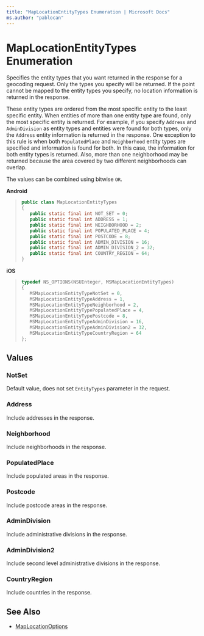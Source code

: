 ```yaml
---
title: "MapLocationEntityTypes Enumeration | Microsoft Docs"
ms.author: "pablocan"
---
```


# MapLocationEntityTypes Enumeration

Specifies the entity types that you want returned in the response for a geocoding request. Only the types you specify will be returned. If the point cannot be mapped to the entity types you specify, no location information is returned in the response.

These entity types are ordered from the most specific entity to the least specific entity. When entities of more than one entity type are found, only the most specific entity is returned. For example, if you specify `Address` and `AdminDivision` as entity types and entities were found for both types, only the `Address` entity information is returned in the response. One exception to this rule is when both `PopulatedPlace` and `Neighborhood` entity types are specified and information is found for both. In this case, the information for both entity types is returned. Also, more than one neighborhood may be returned because the area covered by two different neighborhoods can overlap.

The values can be combined using bitwise `OR`.

**Android**

>```java
>public class MapLocationEntityTypes
>{
>    public static final int NOT_SET = 0;
>    public static final int ADDRESS = 1;
>    public static final int NEIGHBORHOOD = 2;
>    public static final int POPULATED_PLACE = 4;
>    public static final int POSTCODE = 8;
>    public static final int ADMIN_DIVISION = 16;
>    public static final int ADMIN_DIVISION_2 = 32;
>    public static final int COUNTRY_REGION = 64;
>}
>```

**iOS**

>```objectivec
>typedef NS_OPTIONS(NSUInteger, MSMapLocationEntityTypes)
>{
>    MSMapLocationEntityTypeNotSet = 0,
>    MSMapLocationEntityTypeAddress = 1,
>    MSMapLocationEntityTypeNeighborhood = 2,
>    MSMapLocationEntityTypePopulatedPlace = 4,
>    MSMapLocationEntityTypePostcode = 8,
>    MSMapLocationEntityTypeAdminDivision = 16,
>    MSMapLocationEntityTypeAdminDivision2 = 32,
>    MSMapLocationEntityTypeCountryRegion = 64
>};
>```

## Values

### NotSet

Default value, does not set `EntityTypes` parameter in the request.

### Address

Include addresses in the response.

### Neighborhood

Include neighborhoods in the response.

### PopulatedPlace

Include populated areas in the response.

### Postcode

Include postcode areas in the response.

### AdminDivision

Include administrative divisions in the response.

### AdminDivision2

Include second level administrative divisions in the response.

### CountryRegion

Include countries in the response.

## See Also

* [MapLocationOptions](MapLocationOptions-class.md)

